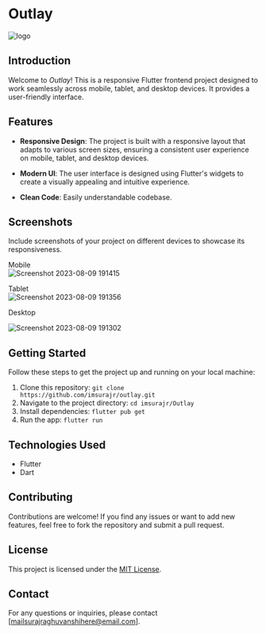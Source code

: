 # Outlay

![logo](https://github.com/Imsurajr/outlay/assets/92632170/a1af1974-bb81-4c0b-8dac-d1e3282ccb9f)


## Introduction

Welcome to *Outlay*! This is a responsive Flutter frontend project designed to work seamlessly across mobile, tablet, and desktop devices. It provides a user-friendly interface.

## Features

- **Responsive Design**: The project is built with a responsive layout that adapts to various screen sizes, ensuring a consistent user experience on mobile, tablet, and desktop devices.

- **Modern UI**: The user interface is designed using Flutter's widgets to create a visually appealing and intuitive experience.

- **Clean Code**: Easily understandable codebase.

## Screenshots

Include screenshots of your project on different devices to showcase its responsiveness.

Mobile            
![Screenshot 2023-08-09 191415](https://github.com/Imsurajr/outlay/assets/92632170/1bc9b1dd-9744-4baa-a5b8-6182b5afe6d9)

Tablet           
![Screenshot 2023-08-09 191356](https://github.com/Imsurajr/outlay/assets/92632170/930889d1-fab7-4fa6-9b09-dfc184f2a6f3)

Desktop

![Screenshot 2023-08-09 191302](https://github.com/Imsurajr/outlay/assets/92632170/eb557901-d167-42a3-90c7-d542d86a41ae)


## Getting Started

Follow these steps to get the project up and running on your local machine:

1. Clone this repository: `git clone https://github.com/imsurajr/outlay.git`
2. Navigate to the project directory: `cd imsurajr/Outlay`
3. Install dependencies: `flutter pub get`
4. Run the app: `flutter run`

## Technologies Used

- Flutter
- Dart

## Contributing

Contributions are welcome! If you find any issues or want to add new features, feel free to fork the repository and submit a pull request.

## License

This project is licensed under the [MIT License](LICENSE).

## Contact

For any questions or inquiries, please contact [mailsurajraghuvanshihere@email.com].

